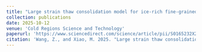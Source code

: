 ```yaml
---
title: "Large strain thaw consolidation model for ice-rich fine-grained permafrost considering adsorptive and capillary unfrozen water and secondary compression"
collection: publications
date: 2025-10-12
venue: 'Cold Regions Science and Technology'
paperurl: 'https://www.sciencedirect.com/science/article/pii/S0165232X25002976'
citation: 'Wang, Z., and Xiao, M. 2025. "Large strain thaw consolidation model for ice-rich fine-grained permafrost considering adsorptive and capillary unfrozen water and secondary compression." Cold Reg. Sci. Technol. 104714. https://doi.org/10.1016/j.coldregions.2025.104714.'
---
```

